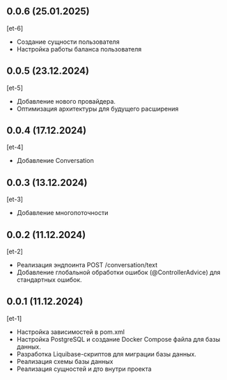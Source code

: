 ## 0.0.6 (25.01.2025)
[et-6]
* Создание сущности пользователя
* Настройка работы баланса пользователя

## 0.0.5 (23.12.2024)
[et-5]
* Добавление нового провайдера.
* Оптимизация архитектуры для будущего расширения

## 0.0.4 (17.12.2024)
[et-4]
* Добавление Conversation

## 0.0.3 (13.12.2024)
[et-3]
* Добавление многопоточности

## 0.0.2 (11.12.2024)
[et-2]
* Реализация эндпоинта POST /conversation/text
* Добавление глобальной обработки ошибок (@ControllerAdvice) для стандартных ошибок.

## 0.0.1 (11.12.2024)
[et-1]
* Настройка зависимостей в pom.xml
* Настройка PostgreSQL и создание Docker Compose файла для базы данных. 
* Разработка Liquibase-скриптов для миграции базы данных. 
* Реализация схемы базы данных 
* Реализация сущностей и дто внутри проекта
















